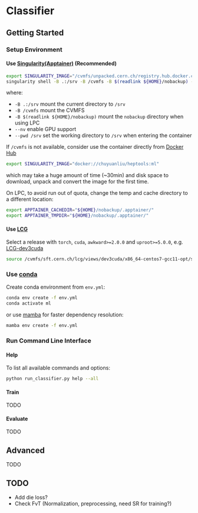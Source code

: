 # Classifier

## Getting Started

### Setup Environment

#### Use [Singularity(Apptainer)](https://apptainer.org/docs/user/latest/) (Recommended)

```bash
export SINGULARITY_IMAGE="/cvmfs/unpacked.cern.ch/registry.hub.docker.com/chuyuanliu/heptools:ml"
singularity shell -B .:/srv -B /cvmfs -B $(readlink ${HOME}/nobackup) --nv --pwd /srv ${SINGULARITY_IMAGE}
```

where:

- `-B .:/srv` mount the current directory to `/srv`
- `-B /cvmfs` mount the CVMFS
- `-B $(readlink ${HOME}/nobackup)` mount the `nobackup` directory when using LPC
- `--nv` enable GPU support
- `--pwd /srv` set the working directory to `/srv` when entering the container

If `/cvmfs` is not available, consider use the container directly from [Docker Hub](https://hub.docker.com/repository/docker/)

```bash
export SINGULARITY_IMAGE="docker://chuyuanliu/heptools:ml"
```

which may take a huge amount of time (~30min) and disk space to download, unpack and convert the image for the first time.

On LPC, to avoid run out of quota, change the temp and cache directory to a different location:

```bash
export APPTAINER_CACHEDIR="${HOME}/nobackup/.apptainer/"
export APPTAINER_TMPDIR="${HOME}/nobackup/.apptainer/"
```

#### Use [LCG](https://lcgdocs.web.cern.ch/lcgdocs/lcgreleases/introduction/)

Select a release with `torch`, `cuda`, `awkward>=2.0.0` and `uproot>=5.0.0`, e.g. [LCG-dev3cuda](https://lcginfo.cern.ch/release_packages/dev3cuda/x86_64-centos7-gcc11-opt/)

```bash
source /cvmfs/sft.cern.ch/lcg/views/dev3cuda/x86_64-centos7-gcc11-opt/setup.sh
```

### Use [conda](https://conda.io/projects/conda/en/latest/user-guide/tasks/manage-environments.html#creating-an-environment-from-an-environment-yml-file)

Create conda environment from `env.yml`:

```bash
conda env create -f env.yml
conda activate ml
```

or use [mamba](https://mamba.readthedocs.io/en/latest/installation/mamba-installation.html) for faster dependency resolution:

```bash
mamba env create -f env.yml
```

### Run Command Line Interface

#### Help

To list all available commands and options:

```bash
python run_classifier.py help --all
```

#### Train

TODO

#### Evaluate

TODO

## Advanced

TODO

## TODO

- Add die loss?
- Check FvT (Normalization, preprocessing, need SR for training?)
